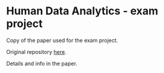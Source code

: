 # Human Data Analytics - exam project


Copy of the paper used for the exam project.

Original repository [here](https://github.com/domsoli/HDA-project).

Details and info in the paper.
